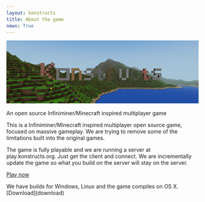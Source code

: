 ```yaml
---
layout: konstructs
title: About the game
news: True
---
```


[![Konstructs](images/screenshots/konstructs_small.png "Konstructs!")](images/screenshots/konstructs.png)

<p class="lead">
  An open source Infiniminer/Minecraft inspired multiplayer game
</p>

This is a Infiniminer/Minecraft inspired multiplayer open source game, focused on massive gameplay. We are trying to remove some of the limitations built into the original games.

The game is fully playable and we are running a server at play.konstructs.org. Just get the client and connect. We are incrementally update the game so what you build on the server will stay on the server.
<div class="jumbotron">
<p><a class="btn btn-primary btn-lg" href="/download/" role="button">Play now</a></p>
We have builds for Windows, Linux and the game compiles on OS X.
[Download](download)
</div>
